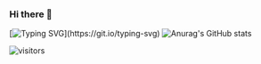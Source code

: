 ### Hi there 👋

[![Typing SVG](https://readme-typing-svg.herokuapp.com/?lines=Hello+World.;Welcome+to+my+github+profile.;Try+googling+harjasnagi.)](https://git.io/typing-svg)
![Anurag's GitHub stats](https://github-readme-stats.vercel.app/api?username=harjasnagi&show_icons=true&theme=nightowl)

![visitors](https://visitor-badge.glitch.me/badge?page_id=harjasnagi.visitor-badge)

<!--
**harjasnagi/harjasnagi** is a ✨ _special_ ✨ repository because its `README.md` (this file) appears on your GitHub profile.

Here are some ideas to get you started:

- 🔭 I’m currently working on ...
- 🌱 I’m currently learning ...
- 👯 I’m looking to collaborate on ...
- 🤔 I’m looking for help with ...
- 💬 Ask me about ...
- 📫 How to reach me: ...
- 😄 Pronouns: ...
- ⚡ Fun fact: ...
-->
